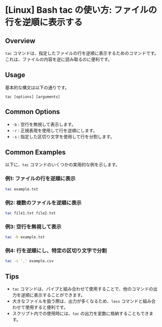 # [Linux] Bash tac の使い方: ファイルの行を逆順に表示する

## Overview
`tac` コマンドは、指定したファイルの行を逆順に表示するためのコマンドです。これは、ファイルの内容を逆に読み取るのに便利です。

## Usage
基本的な構文は以下の通りです。

```
tac [options] [arguments]
```

## Common Options
- `-b` : 空行を無視して表示します。
- `-r` : 正規表現を使用して行を逆順にします。
- `-s` : 指定した区切り文字を使用して行を分割します。

## Common Examples
以下に、`tac` コマンドのいくつかの実用的な例を示します。

### 例1: ファイルの行を逆順に表示
```bash
tac example.txt
```

### 例2: 複数のファイルを逆順に表示
```bash
tac file1.txt file2.txt
```

### 例3: 空行を無視して表示
```bash
tac -b example.txt
```

### 例4: 行を逆順にし、特定の区切り文字で分割
```bash
tac -s ',' example.csv
```

## Tips
- `tac` コマンドは、パイプと組み合わせて使用することで、他のコマンドの出力を逆順に表示することができます。
- 大きなファイルを扱う際は、出力が多くなるため、`less` コマンドと組み合わせて使用すると便利です。
- スクリプト内での使用時には、`tac` の出力を変数に格納することもできます。
